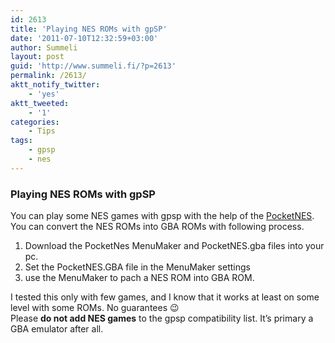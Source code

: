 ```yaml
---
id: 2613
title: 'Playing NES ROMs with gpSP'
date: '2011-07-10T12:32:59+03:00'
author: Summeli
layout: post
guid: 'http://www.summeli.fi/?p=2613'
permalink: /2613/
aktt_notify_twitter:
    - 'yes'
aktt_tweeted:
    - '1'
categories:
    - Tips
tags:
    - gpsp
    - nes
---
```


### Playing NES ROMs with gpSP   

You can play some NES games with gpsp with the help of the [PocketNES](http://www.pocketnes.org/downloads.html). You can convert the NES ROMs into GBA ROMs with following process.

1. Download the PocketNes MenuMaker and PocketNES.gba files into your pc.
2. Set the PocketNES.GBA file in the MenuMaker settings
3. use the MenuMaker to pach a NES ROM into GBA ROM.

I tested this only with few games, and I know that it works at least on some level with some ROMs. No guarantees 😉  
Please **do not add NES games** to the gpsp compatibility list. It’s primary a GBA emulator after all.